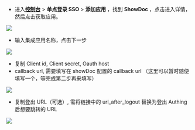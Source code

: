 <IntegrationDetailCard :title="`在 ${$localeConfig.brandName} 中创建应用`">

- 进入[**控制台**](https://console.authing.cn) > **单点登录 SSO** > **添加应用** ，找到 **ShowDoc** ，点击进入详情，然后点击获取应用。

![](~@imagesZhCn/integration/showDoc/1-1.png)

- 输入集成应用名称，点击下一步

![](~@imagesZhCn/integration/showDoc/1-2.png)

- 复制 Client id, Client secret, Oauth host
- callback url, 需要填写在 showDoc 配置的 callback url （这里可以暂时随便填写一个，等完成第二步再来填写）

![](~@imagesZhCn/integration/showDoc/1-3.png)

- 复制登出 URL（可选）, 需将链接中的 url_after_logout 替换为登出 Authing 后想要跳转的 URL

![](~@imagesZhCn/integration/showDoc/1-4.png)

</IntegrationDetailCard>
